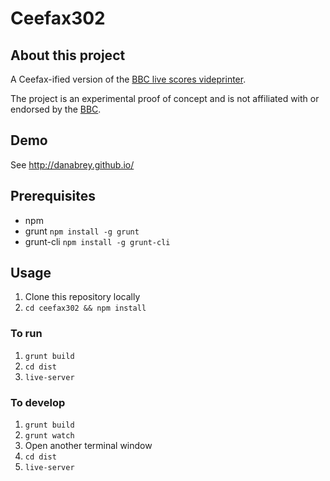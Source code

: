 # Ceefax302

## About this project

A Ceefax-ified version of the [BBC live scores videprinter](http://www.bbc.co.uk/sport/football/live-scores/videprinter).

The project is an experimental proof of concept and is not affiliated with or endorsed by the [BBC](http://www.bbc.co.uk).

## Demo

See http://danabrey.github.io/

## Prerequisites

* npm
* grunt `npm install -g grunt`
* grunt-cli `npm install -g grunt-cli`

## Usage

1. Clone this repository locally
2. `cd ceefax302 && npm install`

### To run

1. `grunt build`
2. `cd dist`
3. `live-server`

### To develop

1. `grunt build`
2. `grunt watch`
3. Open another terminal window
3. `cd dist`
4. `live-server`
